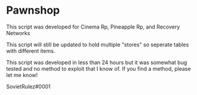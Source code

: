 # Pawnshop

This script was developed for Cinema Rp, Pineapple Rp, and Recovery Networks

This script will still be updated to hold multiple "stores" so seperate tables with different items.

This script was developed in less than 24 hours but it was somewhat bug tested and no method to exploit that I know of. If you find a method, please let me know!

SovietRulez#0001
